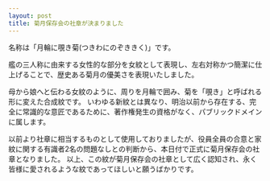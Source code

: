 ```yaml
---
layout: post
title: 菊月保存会の社章が決まりました
---
```


名称は「月輪に覗き菊(つきわにのぞききく)」です。

艦の三人称に由来する女性的な部分を女紋として表現し、左右対称かつ簡潔に仕上げることで、歴史ある菊月の優美さを表現いたしました。

母から娘へと伝わる女紋のように、周りを月輪で囲み、菊を「覗き」と呼ばれる形に変えた合成紋です。
いわゆる新紋とは異なり、明治以前から存在する、完全に常識的な意匠であるために、著作権発生の資格がなく、パブリックドメインに属します。

以前より社章に相当するものとして使用しておりましたが、役員全員の合意と家紋に関する有識者2名の問題なしとの判断から、本日付で正式に菊月保存会の社章となりました。
以上、この紋が菊月保存会の社章として広く認知され、永く皆様に愛されるような紋であってほしいと願うばかりです。
